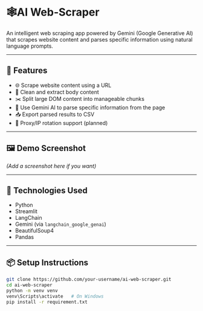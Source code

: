 # 🕸AI Web-Scraper

An intelligent web scraping app powered by Gemini (Google Generative AI) that scrapes website content and parses specific information using natural language prompts.

---

## 🚀 Features

- 🌐 Scrape website content using a URL
- 🧹 Clean and extract body content
- ✂️ Split large DOM content into manageable chunks
- 🤖 Use Gemini AI to parse specific information from the page
- 📥 Export parsed results to CSV
- 🔄 Proxy/IP rotation support (planned)

---

## 🖼️ Demo Screenshot
*(Add a screenshot here if you want)*

---

## 🧰 Technologies Used

- Python
- Streamlit
- LangChain
- Gemini (via `langchain_google_genai`)
- BeautifulSoup4
- Pandas

---

## 📦 Setup Instructions

```bash
git clone https://github.com/your-username/ai-web-scraper.git
cd ai-web-scraper
python -m venv venv
venv\Scripts\activate   # On Windows
pip install -r requirement.txt
